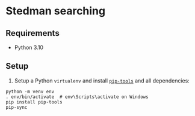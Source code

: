 # Stedman searching

## Requirements

* Python 3.10

## Setup

1. Setup a Python `virtualenv` and install
[`pip-tools`](https://github.com/jazzband/pip-tools) and all dependencies:

```shell
python -m venv env
. env/bin/activate  # env\Scripts\activate on Windows
pip install pip-tools
pip-sync
```
